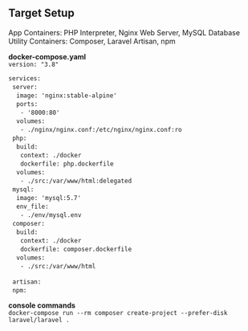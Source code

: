 ## Target Setup

App Containers: PHP Interpreter, Nginx Web Server, MySQL Database  
Utility Containers: Composer, Laravel Artisan, npm

__docker-compose.yaml__  
`version: "3.8"`  

`services: `  
&nbsp;&nbsp;`server:`  
&nbsp;&nbsp;&nbsp;&nbsp;`image: 'nginx:stable-alpine'`  
&nbsp;&nbsp;&nbsp;&nbsp;`ports:`  
&nbsp;&nbsp;&nbsp;&nbsp;&nbsp;&nbsp;`- '8000:80'`  
&nbsp;&nbsp;&nbsp;&nbsp;`volumes:`   
&nbsp;&nbsp;&nbsp;&nbsp;&nbsp;&nbsp;`- ./nginx/nginx.conf:/etc/nginx/nginx.conf:ro`  
&nbsp;&nbsp;`php:`  
&nbsp;&nbsp;&nbsp;&nbsp;`build:`  
&nbsp;&nbsp;&nbsp;&nbsp;&nbsp;&nbsp;`context: ./docker`  
&nbsp;&nbsp;&nbsp;&nbsp;&nbsp;&nbsp;`dockerfile: php.dockerfile`  
&nbsp;&nbsp;&nbsp;&nbsp;`volumes:`  
&nbsp;&nbsp;&nbsp;&nbsp;&nbsp;&nbsp;`- ./src:/var/www/html:delegated`  
&nbsp;&nbsp;`mysql:`  
&nbsp;&nbsp;&nbsp;&nbsp;`image: 'mysql:5.7'`  
&nbsp;&nbsp;&nbsp;&nbsp;`env_file:`  
&nbsp;&nbsp;&nbsp;&nbsp;&nbsp;&nbsp;`- ./env/mysql.env`  
&nbsp;&nbsp;`composer:`  
&nbsp;&nbsp;&nbsp;&nbsp;`build:`  
&nbsp;&nbsp;&nbsp;&nbsp;&nbsp;&nbsp;`context: ./docker`  
&nbsp;&nbsp;&nbsp;&nbsp;&nbsp;&nbsp;`dockerfile: composer.dockerfile`  
&nbsp;&nbsp;&nbsp;&nbsp;`volumes:`  
&nbsp;&nbsp;&nbsp;&nbsp;&nbsp;&nbsp;`- ./src:/var/www/html`  

&nbsp;&nbsp;`artisan:`  
&nbsp;&nbsp;`npm:`  
      
__console commands__  
`docker-compose run --rm composer create-project --prefer-disk laravel/laravel .`  

